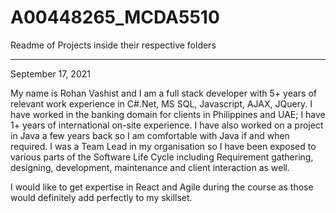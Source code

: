 # A00448265_MCDA5510

Readme of Projects inside their respective folders

---------------

September 17, 2021

My name is Rohan Vashist and I am a full stack developer with 5+ years of relevant work experience in C#.Net, MS SQL, Javascript, AJAX, JQuery. I have worked in the banking domain for clients in Philippines and UAE; I have 1+ years of international on-site experience. I have also worked on a project in Java a few years back so I am comfortable with Java if and when required.
I was a Team Lead in my organisation so I have been exposed to various parts of the Software Life Cycle including Requirement gathering, designing, development, maintenance and client interaction as well.

I would like to get expertise in React and Agile during the course as those would definitely add perfectly to my skillset.
